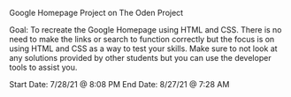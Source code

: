 Google Homepage Project on The Oden Project

Goal: To recreate the Google Homepage using HTML and CSS. There is no need to make the links or search to function correctly but the focus is on using HTML and CSS as a way to test your skills. Make sure to not look at any solutions provided by other students but you can use the developer tools to assist you.

Start Date: 7/28/21 @ 8:08 PM
End Date: 8/27/21 @ 7:28 AM
